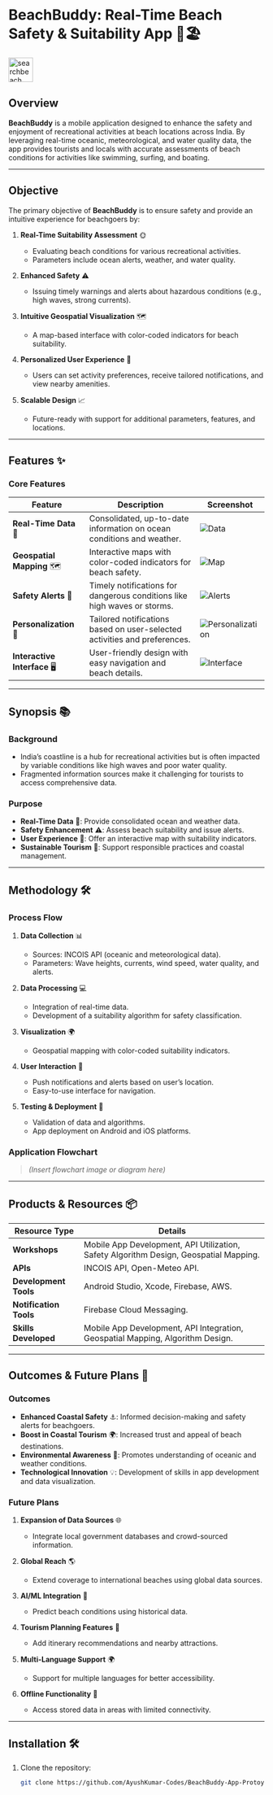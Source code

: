 # BeachBuddy: Real-Time Beach Safety & Suitability App 🌊🏖️

<img src="https://github.com/user-attachments/assets/0cf95236-e973-4bf9-89ac-0dd709334181" alt="searchbeach" width="48" height="48">

## Overview
**BeachBuddy** is a mobile application designed to enhance the safety and enjoyment of recreational activities at beach locations across India. By leveraging real-time oceanic, meteorological, and water quality data, the app provides tourists and locals with accurate assessments of beach conditions for activities like swimming, surfing, and boating.

---

## Objective
The primary objective of **BeachBuddy** is to ensure safety and provide an intuitive experience for beachgoers by:

1. **Real-Time Suitability Assessment** 🌞
   - Evaluating beach conditions for various recreational activities.
   - Parameters include ocean alerts, weather, and water quality.

2. **Enhanced Safety** ⚠️
   - Issuing timely warnings and alerts about hazardous conditions (e.g., high waves, strong currents).

3. **Intuitive Geospatial Visualization** 🗺️
   - A map-based interface with color-coded indicators for beach suitability.

4. **Personalized User Experience** 👤
   - Users can set activity preferences, receive tailored notifications, and view nearby amenities.

5. **Scalable Design** 📈
   - Future-ready with support for additional parameters, features, and locations.

---

## Features ✨

### Core Features

| Feature                | Description                                                                 | Screenshot |
|------------------------|-----------------------------------------------------------------------------|------------|
| **Real-Time Data** 📡  | Consolidated, up-to-date information on ocean conditions and weather.       | ![Data](link_to_image_1.png) |
| **Geospatial Mapping** 🗺️ | Interactive maps with color-coded indicators for beach safety.             | ![Map](link_to_image_2.png) |
| **Safety Alerts** 🚨    | Timely notifications for dangerous conditions like high waves or storms.   | ![Alerts](link_to_image_3.png) |
| **Personalization** 🎯 | Tailored notifications based on user-selected activities and preferences.  | ![Personalization](link_to_image_4.png) |
| **Interactive Interface** 🖥️ | User-friendly design with easy navigation and beach details.              | ![Interface](link_to_image_5.png) |

---

## Synopsis 📚

### Background
- India’s coastline is a hub for recreational activities but is often impacted by variable conditions like high waves and poor water quality.
- Fragmented information sources make it challenging for tourists to access comprehensive data.

### Purpose
- **Real-Time Data** 📡: Provide consolidated ocean and weather data.
- **Safety Enhancement** ⚠️: Assess beach suitability and issue alerts.
- **User Experience** 👥: Offer an interactive map with suitability indicators.
- **Sustainable Tourism** 🌱: Support responsible practices and coastal management.

---

## Methodology 🛠️

### Process Flow

1. **Data Collection** 📊
   - Sources: INCOIS API (oceanic and meteorological data).
   - Parameters: Wave heights, currents, wind speed, water quality, and alerts.

2. **Data Processing** 💻
   - Integration of real-time data.
   - Development of a suitability algorithm for safety classification.

3. **Visualization** 🌍
   - Geospatial mapping with color-coded suitability indicators.

4. **User Interaction** 🤳
   - Push notifications and alerts based on user’s location.
   - Easy-to-use interface for navigation.

5. **Testing & Deployment** 🚀
   - Validation of data and algorithms.
   - App deployment on Android and iOS platforms.

### Application Flowchart
> *(Insert flowchart image or diagram here)*

---

## Products & Resources 📦

| Resource Type        | Details                                                                          |
|----------------------|----------------------------------------------------------------------------------|
| **Workshops**        | Mobile App Development, API Utilization, Safety Algorithm Design, Geospatial Mapping. |
| **APIs**             | INCOIS API, Open-Meteo API.                                                     |
| **Development Tools**| Android Studio, Xcode, Firebase, AWS.                                           |
| **Notification Tools** | Firebase Cloud Messaging.                                                      |
| **Skills Developed** | Mobile App Development, API Integration, Geospatial Mapping, Algorithm Design. |

---

## Outcomes & Future Plans 🎯

### Outcomes
- **Enhanced Coastal Safety** ⚓: Informed decision-making and safety alerts for beachgoers.
- **Boost in Coastal Tourism** 🌍: Increased trust and appeal of beach destinations.
- **Environmental Awareness** 🌿: Promotes understanding of oceanic and weather conditions.
- **Technological Innovation** 💡: Development of skills in app development and data visualization.

### Future Plans
1. **Expansion of Data Sources** 🌐
   - Integrate local government databases and crowd-sourced information.

2. **Global Reach** 🌎
   - Extend coverage to international beaches using global data sources.

3. **AI/ML Integration** 🤖
   - Predict beach conditions using historical data.

4. **Tourism Planning Features** 📅
   - Add itinerary recommendations and nearby attractions.

5. **Multi-Language Support** 🌍
   - Support for multiple languages for better accessibility.

6. **Offline Functionality** 🌱
   - Access stored data in areas with limited connectivity.

---

## Installation 🛠️

1. Clone the repository:
   ```bash
   git clone https://github.com/AyushKumar-Codes/BeachBuddy-App-Protoype.git
